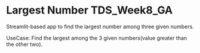# Largest Number TDS_Week8_GA
Streamlit-based app to find the largest number among three given numbers.

UseCase: Find the largest among the 3 given numbers(value greater than the other two).
